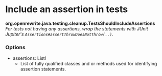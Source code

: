 # Include an assertion in tests

**org.openrewrite.java.testing.cleanup.TestsShouldIncludeAssertions**  
_For tests not having any assertions, wrap the statements with JUnit Jupiter's `Assertions#assertThrowDoesNotThrow(..)`._

### Options

* assertions: List!
  * List of fully qualified classes and or methods used for identifying assertion statements.

